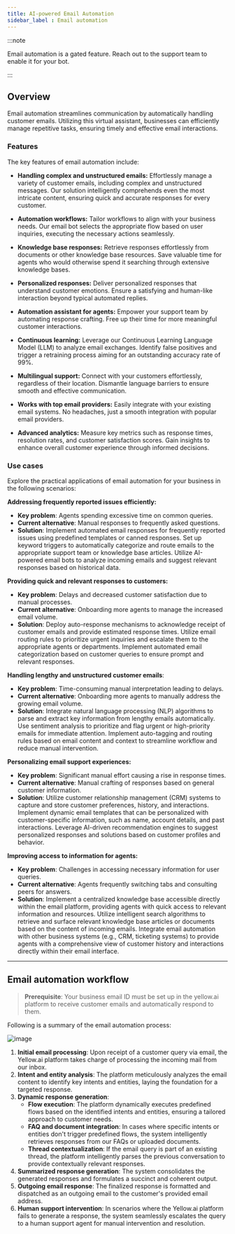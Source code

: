 ```yaml
---
title: AI-powered Email Automation 
sidebar_label : Email automation 
---
```


:::note

Email automation is a gated feature. Reach out to the support team to enable it for your bot.

:::

## Overview 

Email automation streamlines communication by automatically handling customer emails. Utilizing this virtual assistant, businesses can efficiently manage repetitive tasks, ensuring timely and effective email interactions.


### Features 

The key features of email automation include:
- **Handling complex and unstructured emails:**
Effortlessly manage a variety of customer emails, including complex and unstructured messages.
Our solution intelligently comprehends even the most intricate content, ensuring quick and accurate responses for every customer.

- **Automation workflows:**
Tailor workflows to align with your business needs.
Our email bot selects the appropriate flow based on user inquiries, executing the necessary actions seamlessly.

- **Knowledge base responses:**
Retrieve responses effortlessly from documents or other knowledge base resources.
Save valuable time for agents who would otherwise spend it searching through extensive knowledge bases.

- **Personalized responses:**
Deliver personalized responses that understand customer emotions.
Ensure a satisfying and human-like interaction beyond typical automated replies.

- **Automation assistant for agents:**
Empower your support team by automating response crafting.
Free up their time for more meaningful customer interactions.

- **Continuous learning:**
Leverage our Continuous Learning Language Model (LLM) to analyze email exchanges.
Identify false positives and trigger a retraining process aiming for an outstanding accuracy rate of 99%.

- **Multilingual support:**
Connect with your customers effortlessly, regardless of their location.
Dismantle language barriers to ensure smooth and effective communication.

- **Works with top email providers:**
Easily integrate with your existing email systems.
No headaches, just a smooth integration with popular email providers.

- **Advanced analytics:**
Measure key metrics such as response times, resolution rates, and customer satisfaction scores.
Gain insights to enhance overall customer experience through informed decisions.

### Use cases

Explore the practical applications of email automation for your business in the following scenarios:


**Addressing frequently reported issues efficiently:**

- **Key problem**: Agents spending excessive time on common queries.
- **Current alternative**: Manual responses to frequently asked questions.
- **Solution**: Implement automated email responses for frequently reported issues using predefined templates or canned responses. Set up keyword triggers to automatically categorize and route emails to the appropriate support team or knowledge base articles. Utilize AI-powered email bots to analyze incoming emails and suggest relevant responses based on historical data.


**Providing quick and relevant responses to customers:**

- **Key problem**: Delays and decreased customer satisfaction due to manual processes.
- **Current alternative**: Onboarding more agents to manage the increased email volume.
- **Solution**: Deploy auto-response mechanisms to acknowledge receipt of customer emails and provide estimated response times. Utilize email routing rules to prioritize urgent inquiries and escalate them to the appropriate agents or departments. Implement automated email categorization based on customer queries to ensure prompt and relevant responses.


**Handling lengthy and unstructured customer emails**:

- **Key problem**: Time-consuming manual interpretation leading to delays.
- **Current alternative**: Onboarding more agents to manually address the growing email volume.
- **Solution**: Integrate natural language processing (NLP) algorithms to parse and extract key information from lengthy emails automatically. Use sentiment analysis to prioritize and flag urgent or high-priority emails for immediate attention. Implement auto-tagging and routing rules based on email content and context to streamline workflow and reduce manual intervention.


**Personalizing email support experiences:**

- **Key problem**: Significant manual effort causing a rise in response times.
- **Current alternative**: Manual crafting of responses based on general customer information.
- **Solution**: Utilize customer relationship management (CRM) systems to capture and store customer preferences, history, and interactions. Implement dynamic email templates that can be personalized with customer-specific information, such as name, account details, and past interactions. Leverage AI-driven recommendation engines to suggest personalized responses and solutions based on customer profiles and behavior.


**Improving access to information for agents:**

- **Key problem**: Challenges in accessing necessary information for user queries.
- **Current alternative**: Agents frequently switching tabs and consulting peers for answers.
- **Solution**: Implement a centralized knowledge base accessible directly within the email platform, providing agents with quick access to relevant information and resources. Utilize intelligent search algorithms to retrieve and surface relevant knowledge base articles or documents based on the content of incoming emails. Integrate email automation with other business systems (e.g., CRM, ticketing systems) to provide agents with a comprehensive view of customer history and interactions directly within their email interface.






----

## Email automation workflow

> **Prerequisite**: Your business email ID must be set up in the yellow.ai platform to receive customer emails and automatically respond to them. 


Following is a summary of the email automation process: 

![image](https://imgur.com/B3qCGGv.png)

1. **Initial email processing**: Upon receipt of a customer query via email, the Yellow.ai platform takes charge of processing the incoming mail from our inbox.
2. **Intent and entity analysis**: The platform meticulously analyzes the email content to identify key intents and entities, laying the foundation for a targeted response.
3. **Dynamic response generation**:
    - **Flow execution**: The platform dynamically executes predefined flows based on the identified intents and entities, ensuring a tailored approach to customer needs.
    - **FAQ and document integration**: In cases where specific intents or entities don't trigger predefined flows, the system intelligently retrieves responses from our FAQs or uploaded documents.
    - **Thread contextualization**: If the email query is part of an existing thread, the platform intelligently parses the previous conversation to provide contextually relevant responses.
4. **Summarized response generation**: The system consolidates the generated responses and formulates a succinct and coherent output.
5. **Outgoing email response**: The finalized response is formatted and dispatched as an outgoing email to the customer's provided email address.
6. **Human support intervention**: In scenarios where the Yellow.ai platform fails to generate a response, the system seamlessly escalates the query to a human support agent for manual intervention and resolution.


